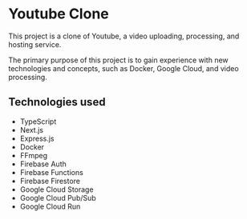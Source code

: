 # Youtube Clone

This project is a clone of Youtube, a video uploading, processing, and hosting service.

The primary purpose of this project is to gain experience with new technologies and concepts, such as Docker, Google Cloud, and video processing.

## Technologies used

- TypeScript
- Next.js
- Express.js
- Docker
- FFmpeg
- Firebase Auth
- Firebase Functions
- Firebase Firestore
- Google Cloud Storage
- Google Cloud Pub/Sub
- Google Cloud Run
